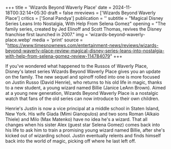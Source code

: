 +++
title = 'Wizards Beyond Waverly Place'
date = 2024-11-18T00:32:14+05:30
draft = false
mreviews = ['Wizards Beyond Waverly Place']
critics = ['Sonal Pandya']
publication = ''
subtitle = "Magical Disney Series Leans Into Nostalgia, With Help From Selena Gomez"
opening = "The family series, created by Jed Elinoff and Scott Thomas, revives the Disney franchise first launched in 2007."
img = 'wizards-beyond-waverly-place.webp'
media = 'print'
source = "https://www.timesnownews.com/entertainment-news/reviews/wizards-beyond-waverly-place-review-magical-disney-series-leans-into-nostalgia-with-help-from-selena-gomez-review-114784079"
+++

If you've wondered what happened to the Russos of Waverly Place, Disney's latest series Wizards Beyond Waverly Place gives you an update on the family. The new sequel and spinoff rolled into one is more focused on Justin Russo (David Henrie), who returns to his old life in magic, thanks to a new student, a young wizard named Billie (Janice LeAnn Brown). Aimed at a young new generation, Wizards Beyond Waverly Place is a nostalgic watch that fans of the old series can now introduce to their own children.

Henrie's Justin is now a vice principal at a middle school in Staten Island, New York. His wife Giada (Mimi Gianopulos) and two sons Roman (Alkaio Thiele) and Milo (Max Matenko) have no idea he's a wizard. That all changes when his sister Alex (guest star Selena Gomez) comes back into his life to ask him to train a promising young wizard named Billie, after she's kicked out of wizarding school. Justin eventually relents and finds himself back into the world of magic, picking off where he last left off.
